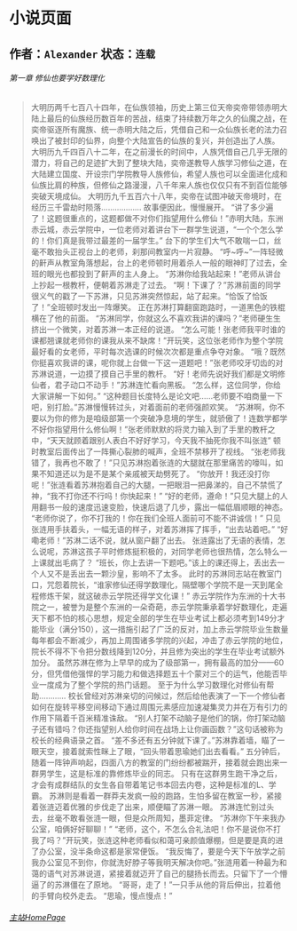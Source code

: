 # 小说页面
## 作者：`Alexander` 状态：`连载`
###### 第一章 修仙也要学好数理化
> 大明历两千七百八十四年，在仙族领袖，历史上第三位天帝奕帝带领赤明大陆上最后的仙族经历数百年的苦战，结束了持续数万年之久的仙魔之战，在奕帝驱逐所有魔族、统一赤明大陆之后，凭借自己和一众仙族长老的法力召唤出了被封印的仙界，向整个大陆宣告的仙族的复兴，并创造出了人族。
大明历九千四百八十二年，在之前漫长的时间中，人族凭借自己几乎无限的潜力，将自己的足迹扩大到了整块大陆，奕帝遂教导人族学习修仙之道，在大陆建立国度、开设宗门学院教导人族修仙，希望人族也可以全面进化成和仙族比肩的种族，但修仙之路漫漫，八千年来人族也仅仅只有不到百位能够突破天境成仙。
大明历九千五百六十八年，奕帝在试图冲破天帝境时，在经历三千雷劫时陨落………………
故事便因此，慢慢展开。
“讲了多少遍了！这题很重点的，这题都做不对你们指望用什么修仙！”赤明大陆，东洲赤云城，赤云学院中，一位老师对着讲台下一群学生说道，“一个个怎么学的！你们真是我带过最差的一届学生。”
台下的学生们大气不敢喘一口，丝毫不敢抬头正视台上的老师，刹那间教室内一片寂静。
“呼~呼~”一阵轻微的鼾声从教室角落想起，台上的老师顿时用着杀人一般的眼神盯了过去，全班的眼光也都投到了鼾声的主人身上。
“苏淋你给我站起来！”老师从讲台上抄起一根教杆，便朝着苏淋走了过去。
“啊！下课了？”苏淋前面的同学很义气的戳了一下苏淋，只见苏淋突然惊起，站了起来。“恰饭了恰饭了！”全班顿时发出一阵爆笑。
正在苏淋打算翻窗跑路时，一道黑色的铁棍横在了他的前面。
“苏淋同学，你就这么不喜欢我讲的课吗？”老师硬生生挤出一个微笑，对着苏淋一本正经的说道。
“怎么可能！张老师我平时谁的课都翘课就老师你的课我从来不缺席！”开玩笑，这位张老师作为整个学院最好看的女老师，平时每次选课的时候次次都是重点争夺对象。
“哦？既然你挺喜欢我讲的课，呢你就上台做一下这一道题吧！”张老师咬牙切齿的对苏淋说道，一边摸了摸自己手里的教杆。
“好！老师先说好我们都是文明修仙者，君子动口不动手！”苏淋连忙看向黑板。
“怎么样，这位同学，你给大家讲解一下如何。”
“这种题目长度特么是论文吧……老师要不咱商量一下吧，别打脸。”苏淋慢慢转过头，对着面前的老师强颜欢笑。
“苏淋啊，你不要以为你的修为是咱级部第一个突破净息境的学生，就骄傲了！连数学都学不好你指望用什么修仙啊！”张老师默默的将灵力输入到了手里的教杆之中，“天天就顾着跟别人表白不好好学习，今天我不抽死你我不叫张涟”
顿时教室后面传出了一阵撕心裂肺的喊声，全班不禁移开了视线。
“张老师我错了，我再也不敢了！”只见苏淋抱着张涟的大腿就在那里痛苦的嚎叫，如果不知道还以为是不是某个亲戚被天劫劈死了。
“你放开！我还没打你呢！”张涟看着苏淋抱着自己的大腿，一把眼泪一把鼻涕的，自己不禁慌了神，“我不打你还不行吗！你快起来！”
“好的老师，遵命！”只见大腿上的人用翻书一般的速度迅速变脸，快速后退了几步，露出一幅低眉顺眼的神态。
“老师你说了，你不打我的！你在我们全班人面前可不能不讲诚信！”
只见张涟用手扶着头，一幅无语的样子，对着苏淋挥了挥手，“出去站着吧。”
“好嘞老师！”苏淋二话不说，就从窗户翻了出去。
张涟露出了无语的表情，怎么说呢，苏淋这孩子平时修炼挺积极的，对同学老师也很热情，怎么特么一上课就出毛病了？
“班长，你上去讲一下题吧。”该上的课还得上，丢出去一个人又不是丢出去一颗沙皇，影响不了太多。
此时的苏淋同志站在教室门口，咒怨着院长，“谁家修仙还得学数理化，隔壁哪个学院不是一天到尾全程修炼干架，就这破赤云学院还得学文化课！”
赤云学院作为东洲的十大书院之一，被誉为是整个东洲的一朵奇葩，赤云学院秉承着学好数理化，走遍天下都不怕的核心思想，规定全部的学生在毕业考试上都必须考到149分才能毕业（满分150），这一措施引起了广泛的反对，加上赤云学院毕业生数量每年都会不断减少，再加上周围诸多学院的兴起，冲击了赤云学院的地位，院长不得不下令把分数线降到120分，并且修为突出的学生在毕业考试额外加分。
虽然苏淋在修为上早早的成为了级部第一，拥有最高的加分——60分，但凭借他强悍的学习能力和做选择题五十个蒙对三个的运气，他能否毕业一度成为了整个学院的热门话题。
至于为什么学习数理化对修仙有帮助…………
校长曾经对苏淋亲切的问候过，然后给他表演了一下一个修仙者如何在旋转平移空间移动下通过周围元素感应加速凝集灵力并在万有引力的作用下隔着千百米精准诛敌。
“别人打架不动脑子是他们的锅，你打架动脑子还有错吗？你还指望别人给你时间在战场上让你画函数？”这句话被称为校长的经典语录之首。
“差不多还有五分钟就下课了。”苏淋靠着墙，瞄了一眼天空，接着就索性眯上了眼，“回头带着思瑜她们出去看看。”
五分钟后，随着一阵钟声响起，四面八方的教室的门纷纷都被踹开，接着就会跑出来一群男学生，这是标准的靠修炼毕业的同志。
只有在这群男生跑干净之后，才会有成群结队的女生各自带着笔记书本回去内卷，这种是标准的L、学霸。
苏淋则是看着一群莽夫发疯一般的跑路，生怕多留在教室一秒，紧接着张涟迈着优雅的步伐走了出来，顺便瞄了苏淋一眼。
苏淋连忙别过头去，丝毫不敢看张涟一眼，但是众所周知，墨菲定律。
“苏淋你下午来我办公室，咱俩好好聊聊！”
“老师，这个，不怎么合礼法吧！你不是说你不打我了吗？”开玩笑，张涟这种老师看似和蔼可亲颜值爆棚，但是要是真的进了办公室，没半条命这都是家常便饭。
“我反悔了，要是今天下午放学之前我办公室见不到你，你就洗好脖子等我明天解决你吧。”张涟用着一种最为和蔼的语气对苏淋说道，紧接着就迈开了自己的腿扬长而去。只留下了一个懵逼了的苏淋僵在了原地。
“哥哥，走了！”一只手从他的背后伸出，拉着他的手臂向校外走去。
“思瑜，慢点慢点！”

######  [主站HomePage](https://hellosulin.github.io/ "主站HomePage")

